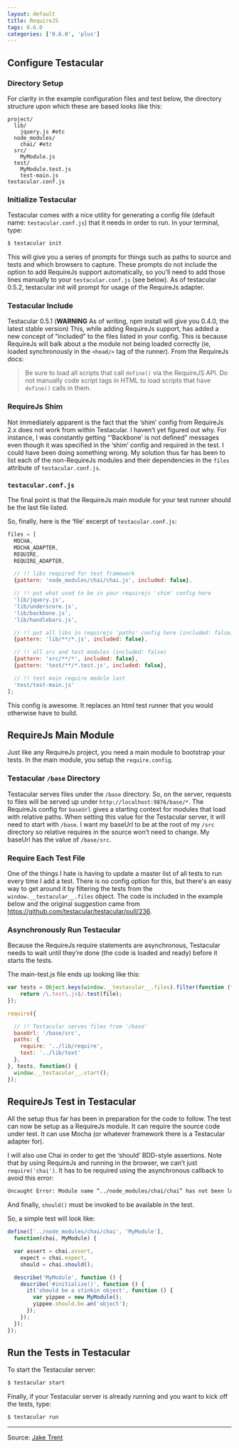 ```yaml
---
layout: default
title: RequireJS
tags: 0.6.0
categories: ['0.6.0', 'plus']
---
```



## Configure Testacular

### Directory Setup

For clarity in the example configuration files and test below, the directory structure upon which these are based looks like this:
```
project/
  lib/
    jquery.js #etc
  node_modules/
    chai/ #etc
  src/
    MyModule.js
  test/
    MyModule.test.js
    test-main.js
testacular.conf.js
```

### Initialize Testacular

Testacular comes with a nice utility for generating a config file (default name: `testacular.conf.js`) that it needs in order to run. In your terminal, type:
```bash
$ testacular init
```
This will give you a series of prompts for things such as paths to source and tests and which browsers to capture. These prompts do not include the option to add RequireJs support automatically, so you’ll need to add those lines manually to your `testacular.conf.js` (see below). As of testacular 0.5.2, testacular init will prompt for usage of the RequireJs adapter.

### Testacular Include

Testacular 0.5.1 (**WARNING** As of writing, npm install will give you 0.4.0, the latest stable version) This, while adding RequireJs support, has added a new concept of “included” to the files listed in your config. This is because RequireJs will balk about a the module not being loaded correctly (ie, loaded synchronously in the `<head/>` tag of the runner). From the RequireJs docs:

> Be sure to load all scripts that call `define()` via the RequireJS API. Do not manually code script tags 
> in HTML to load scripts that have `define()` calls in them.

### RequireJs Shim

Not immediately apparent is the fact that the ‘shim’ config from RequireJs 2.x does not work from within Testacular. I haven’t yet figured out why. For instance, I was constantly getting “‘Backbone’ is not defined” messages even though it was specified in the ‘shim’ config and required in the test. I could have been doing something wrong. My solution thus far has been to list each of the non-RequireJs modules and their dependencies in the `files` attribute of `testacular.conf.js`.

### `testacular.conf.js`

The final point is that the RequireJs main module for your test runner should be the last file listed.

So, finally, here is the ‘file’ excerpt of `testacular.conf.js`:
```javascript
files = [
  MOCHA,
  MOCHA_ADAPTER,
  REQUIRE,
  REQUIRE_ADAPTER,

  // !! libs required for test framework
  {pattern: 'node_modules/chai/chai.js', included: false},

  // !! put what used to be in your requirejs 'shim' config here
  'lib/jquery.js',
  'lib/underscore.js',
  'lib/backbone.js',
  'lib/handlebars.js',

  // !! put all libs in requirejs 'paths' config here (included: false)
  {pattern: 'lib/**/*.js', included: false},

  // !! all src and test modules (included: false)
  {pattern: 'src/**/*', included: false},
  {pattern: 'test/**/*.test.js', included: false},

  // !! test main require module last
  'test/test-main.js'
];
```
This config is awesome. It replaces an html test runner that you would otherwise have to build.

## RequireJs Main Module

Just like any RequireJs project, you need a main module to bootstrap your tests. In the main module, you setup the `require.config`.

### Testacular `/base` Directory

Testacular serves files under the `/base` directory. So, on the server, requests to files will be served up under `http://localhost:9876/base/*`. The RequireJs config for `baseUrl` gives a starting context for modules that load with relative paths. When setting this value for the Testacular server, it will need to start with `/base`. I want my baseUrl to be at the root of my `/src` directory so relative requires in the source won’t need to change. My baseUrl has the value of `/base/src`.

### Require Each Test File

One of the things I hate is having to update a master list of all tests to run every time I add a test. There is no config option for this, but there's an easy way to get around it by filtering the tests from the `window.__testacular__.files` object.
The code is included in the example below and the original suggestion came from <https://github.com/testacular/testacular/pull/236>.

### Asynchronously Run Testacular

Because the RequireJs require statements are asynchronous, Testacular needs to wait until they’re done (the code is loaded and ready) before it starts the tests.

The main-test.js file ends up looking like this:
```javascript
var tests = Object.keys(window.__testacular__.files).filter(function (file) {
    return /\.test\.js$/.test(file);
});

require({

  // !! Testacular serves files from '/base'
  baseUrl: '/base/src',
  paths: {
    require: '../lib/require',
    text: '../lib/text'
  },
}, tests, function() {
  window.__testacular__.start();
});
```

## RequireJs Test in Testacular

All the setup thus far has been in preparation for the code to follow. The test can now be setup as a RequireJs module. It can require the source code under test. It can use Mocha (or whatever framework there is a Testacular adapter for).

I will also use Chai in order to get the ‘should’ BDD-style assertions. Note that by using RequireJs and running in the browser, we can’t just `require('chai')`. It has to be required using the asynchronous callback to avoid this error:
```bash
Uncaught Error: Module name “../node_modules/chai/chai” has not been loaded yet for context: _. Use require([])
```
And finally, `should()` must be invoked to be available in the test.

So, a simple test will look like:
```javascript
define(['../node_modules/chai/chai', 'MyModule'],
  function(chai, MyModule) {

  var assert = chai.assert,
    expect = chai.expect,
    should = chai.should();

  describe('MyModule', function () {
    describe('#initialize()', function () {
      it('should be a stinkin object', function () {
        var yippee = new MyModule();
        yippee.should.be.an('object');
      });
    });
  });
});
```

## Run the Tests in Testacular

To start the Testacular server:
```bash
$ testacular start
```
Finally, if your Testacular server is already running and you want to kick off the tests, type:
```bash
$ testacular run
```

***
Source: [Jake Trent](http://jaketrent.com/post/test-requirejs-testacular/)
